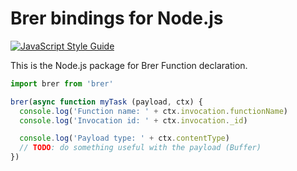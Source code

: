 # Brer bindings for Node.js

[![JavaScript Style Guide](https://img.shields.io/badge/code_style-standard-brightgreen.svg)](https://standardjs.com)

This is the Node.js package for Brer Function declaration.

```javascript
import brer from 'brer'

brer(async function myTask (payload, ctx) {
  console.log('Function name: ' + ctx.invocation.functionName)
  console.log('Invocation id: ' + ctx.invocation._id)

  console.log('Payload type: ' + ctx.contentType)
  // TODO: do something useful with the payload (Buffer)
})
```
